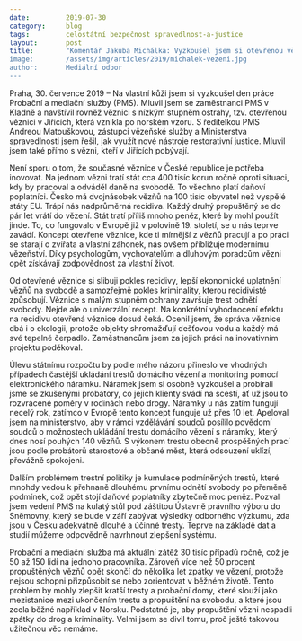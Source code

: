 ```yaml
---
date:         2019-07-30
category:     blog
tags:         celostátní bezpečnost spravedlnost-a-justice
layout:       post
title:        "Komentář Jakuba Michálka: Vyzkoušel jsem si otevřenou věznici v Jiřicích
image:        /assets/img/articles/2019/michalek-vezeni.jpg
author:       Mediální odbor
---
```


Praha, 30. července 2019 – Na vlastní kůži jsem si vyzkoušel den práce Probační a mediační služby (PMS). Mluvil jsem se zaměstnanci PMS v Kladně a navštívil rovněž věznici s nízkým stupněm ostrahy, tzv. otevřenou věznici v Jiřicích, která vznikla po norském vzoru. S ředitelkou PMS Andreou Matouškovou, zástupci vězeňské služby a Ministerstva spravedlnosti jsem řešil, jak využít nové nástroje restorativní justice. Mluvil jsem také přímo s vězni, kteří v Jiřicích pobývají.  

Není sporu o tom, že současné věznice v České republice je potřeba inovovat. Na jednom vězni tratí stát cca 400 tisíc korun ročně oproti situaci, kdy by pracoval a odváděl daně na svobodě. To všechno platí daňoví poplatníci. Česko má dvojnásobek vězňů na 100 tisíc obyvatel než vyspělé státy EU. Trápí nás nadprůměrná recidiva. Každý druhý propuštěný se do pár let vrátí do vězení. Stát tratí příliš mnoho peněz, které by mohl použít jinde. To, co fungovalo v Evropě již v polovině 19. století, se u nás teprve zavádí. Koncept otevřené věznice, kde ti mírnější z vězňů pracují a po práci se starají o zvířata a vlastní záhonek, nás ovšem přibližuje modernímu vězeňství. Díky psychologům, vychovatelům a dluhovým poradcům vězni opět získávají zodpovědnost za vlastní život. 

Od otevřené věznice si slibuji pokles recidivy, lepší ekonomické uplatnění vězňů na svobodě a samozřejmě pokles kriminality, kterou recidivisté způsobují. Věznice s malým stupněm ochrany završuje trest odnětí svobody. Nejde ale o univerzální recept. Na konkrétní vyhodnocení efektu na recidivu otevřená věznice dosud čeká. Ocenil jsem, že správa věznice dbá i o ekologii, protože objekty shromažďují dešťovou vodu a každý má své tepelné čerpadlo. Zaměstnancům jsem za jejich práci na inovativním projektu poděkoval.

Úlevu státnímu rozpočtu by podle mého názoru přineslo ve vhodných případech častější ukládání trestů domácího vězení a monitoring pomocí elektronického náramku. Náramek jsem si osobně vyzkoušel a probírali jsme se zkušenými probátory, co jejich klienty svádí na scestí, ať už jsou to rozvrácené poměry v rodinách nebo drogy. Náramky u nás zatím fungují necelý rok, zatímco v Evropě tento koncept funguje už přes 10 let. Apeloval jsem na ministerstvo, aby v rámci vzdělávání soudců posílilo povědomí soudců o možnostech ukládání trestu domácího vězení s náramky, který dnes nosí pouhých 140 vězňů. S výkonem trestu obecně prospěšných prací jsou podle probátorů starostové a občané měst, která odsouzení uklízí, převážně spokojeni.

Dalším problémem trestní politiky je kumulace podmíněných trestů, které mnohdy vedou k přehnaně dlouhému prvnímu odnětí svobody po přeměně podmínek, což opět stojí daňové poplatníky zbytečně moc peněz. Pozval jsem vedení PMS na kulatý stůl pod záštitou Ústavně právního výboru do Sněmovny, který se bude v září zabývat výsledky odborného výzkumu, zda jsou v Česku adekvátně dlouhé a účinné tresty. Teprve na základě dat a studií můžeme odpovědně navrhnout zlepšení systému.

Probační a mediační služba má aktuální zátěž 30 tisíc případů ročně, což je 50 až 150 lidí na jednoho pracovníka. Zároveň více než 50 procent propuštěných vězňů opět skončí do několika let zpátky ve vězení, protože nejsou schopni přizpůsobit se nebo zorientovat v běžném životě. Tento problém by mohly zlepšit kratší tresty a probační domy, které slouží jako mezistanice mezi ukončením trestu a propuštění na svobodu, a které jsou zcela běžné například v Norsku. Podstatné je, aby propuštění vězni nespadli zpátky do drog a kriminality. Velmi jsem se divil tomu, proč ještě takovou užitečnou věc nemáme. 
